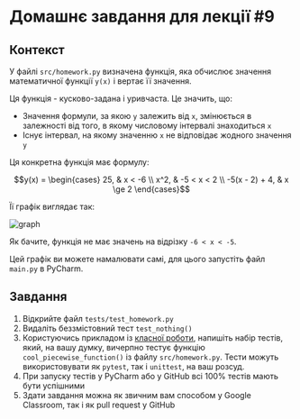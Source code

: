 # Домашнє завдання для лекції #9

## Контекст

У файлі `src/homework.py` визначена функція, яка обчислює значення математичної функції `y(x)` і вертає її значення.

Ця функція - кусково-задана і уривчаста. Це значить, що:

- Значення формули, за якою `y` залежить від `x`, змінюється в залежності від того, в якому числовому інтервалі
  знаходиться `x`
- Існує інтервал, на якому значенню `x` не відповідає жодного значення `y`

Ця конкретна функція має формулу:

```math
y(x) = \begin{cases}

25, & x < -6 \\
x^2, & -5 < x < 2 \\
-5(x - 2) + 4, & x \ge 2

\end{cases}
```

Її графік виглядає так:

![graph](./Figure_1.png)

Як бачите, функція не має значень на відрізку `-6 < x < -5`.

Цей графік ви можете намалювати самі, для цього запустіть файл `main.py` в PyCharm.

## Завдання

1. Відкрийте файл `tests/test_homework.py`
2. Видаліть беззмістовний тест `test_nothing()`
3. Користуючись прикладом із [класної роботи](https://github.com/oleksii-donoha/redi-session9), напишіть набір тестів,
   який, на вашу думку, вичерпно тестує функцію `cool_piecewise_function()` із файлу `src/homework.py`. Тести можуть
   використовувати як `pytest`, так і `unittest`, на ваш розсуд.
4. При запуску тестів у PyCharm або у GitHub всі 100% тестів мають бути успішними
5. Здати завдання можна як звичним вам способом у Google Classroom, так і як pull request y GitHub
